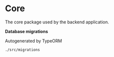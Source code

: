 # Core

The core package used by the backend application.

**Database migrations**

Autogenerated by TypeORM

```
./src/migrations
```
